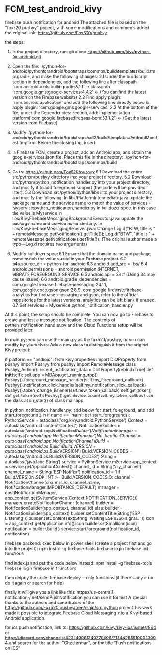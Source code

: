 # FCM_test_android_kivy
firebase push notification for android
The attached file is based on the "fox520 pushyy" project, with some modifications and comments added.
the original link: https://github.com/Fox520/pushyy

the steps:
1. In the project directory, run:
   git clone https://github.com/kivy/python-for-android.git

3. Open the file:
  ./python-for-android/pythonforandroid/bootstraps/common/build/templates/build.tmpl.gradle, and make the following changes:
  2.1 Under the buildscript section in dependencies, add the following line after
      classpath 'com.android.tools.build:gradle:8.1.1' ->
      classpath 'com.google.gms:google-services:4.4.2' ← (You can find the latest version on the Firebase website)
  2.2 Find apply plugin: 'com.android.application' and add the following line directly below it:
      apply plugin: 'com.google.gms.google-services'
  2.3 At the bottom of the file, under the Dependencies: section, add:
      implementation platform('com.google.firebase:firebase-bom:33.1.2') ← (Get the latest version from Firebase)

4. Modify ./python-for-android/pythonforandroid/bootstraps/sdl2/build/templates/AndroidManifest.tmpl.xml
   Before the closing </Dependencies> tag, insert:
   <service
     android:name="org.kivy.plugins.messaging.KivyFirebaseMessagingBackgroundService"
     android:permission="android.permission.BIND_JOB_SERVICE"
     android:exported="false"/>
   <service android:name="org.kivy.plugins.messaging.KivyFirebaseMessagingService"
     android:exported="false">
     <intent-filter>
       <action android:name="com.google.firebase.MESSAGING_EVENT"/>
     </intent-filter>
   </service>
     <receiver
     android:name="org.kivy.plugins.messaging.KivyFirebaseMessagingReceiver"
     android:exported="true"
     android:permission="com.google.android.c2dm.permission.SEND">
     <intent-filter>
       <action android:name="com.google.android.c2dm.intent.RECEIVE" />
     </intent-filter>
   </receiver>

4. In Firebase FCM, create a project, add an Android app, and obtain the google-services.json file.  Place this file in the directory:
   ./python-for-android/pythonforandroid/bootstraps/common/build

5. Go to: https://github.com/Fox520/pushyy
  5.1 Download the entire src/python/pushyy directory into your project directory.
  5.2 Download src/python/python_notification_handler.py into your project directory, and modify it to add foreground support (the code will be provided later).
  5.3 Download src/python/python/libs into your project directory, and modify the following:
      In libs/PlatformIntermediate.java: update the package name and the service name to match the value of services = Myservice:python_notification_handler.py in 
      buildozer.spec. In this case the value is Myservice
      In libs/KivyFirebaseMessagingBackgroundExecutor.java: update the package name and service name similarly.
      In libs/KivyFirebaseMessagingReceiver.java:
      Change
        Log.d("BTW, title is " + remoteMessage.getNotification().getTitle());
        Log.d("BTW", "title is " + remoteMessage.getNotification().getTitle());
        (The original author made a typo—Log.d requires two arguments)

6. Modify buildozer.spec:
   6.1 Ensure that the domain name and package name match the values used in your Firebase project.
   6.2 p4a.source_dir = python-for-android
   6.3 android.add_src = libs/
   6.4 android.permissions = android.permission.INTERNET,   VIBRATE,FOREGROUND_SERVICE
   6.5 android.api = 33  # (Using 34 may cause issues)
   6.6 android.gradle_dependencies = com.google.firebase:firebase-messaging:24.1.1, com.google.code.gson:gson:2.8.9, com.google.firebase:firebase-analytics
       For firebase-messaging and gson, refer to the official repositories for the latest versions.
       analytics can be left blank if unused.
   6.7 Set services = Myservice:python_notification_handler.py

At this point, the setup should be complete. You can now go to Firebase to create and test a message notification.
The contents of python_notification_handler.py and the Cloud Functions setup will be provided later.

In main.py:
you can use the main.py as the fox520/pushyy, or you can modify by yourselves:
Add a new class to distinguish it from the original Kivy project:

if platform == "android":
    from kivy.properties import DictProperty
    from pushyy import Pushyy
    from pushyy import RemoteMessage
    class Pushyy_Action():
        recent_notification_data = DictProperty(rebind=True)
        def __init__(self):
            self.app = MDApp.get_running_app()
            Pushyy().foreground_message_handler(self.my_foreground_callback)
            Pushyy().notification_click_handler(self.my_notification_click_callback)
            Pushyy().token_change_listener(self.new_token_callback)
            self.get_token()
        def get_token(self):
            Pushyy().get_device_token(self.my_token_callbac)
use the class at on_start() of class mainapp

in python_notification_handler.py:
add below for start_foreground, and add  start_foreground() in if name == 'main':
def start_foreground():
    PythonService = autoclass('org.kivy.android.PythonService')
    Context = autoclass('android.content.Context')
    NotificationBuilder = autoclass('android.app.Notification$Builder')
    NotificationManager = autoclass('android.app.NotificationManager')
    NotificationChannel = autoclass('android.app.NotificationChannel')
    Build = autoclass('android.os.Build') 
    Build.VERSION = autoclass('android.os.Build$VERSION')
    Build.VERSION_CODES = autoclass('android.os.Build$VERSION_CODES')
    String = autoclass('java.lang.String')
    service = PythonService.mService
    app_context = service.getApplicationContext()
    channel_id = String('my_channel')
    channel_name = String('ESP Notifier')
    notification_id = 1
    if Build.VERSION.SDK_INT >= Build.VERSION_CODES.O:
        channel = NotificationChannel(channel_id, channel_name, NotificationManager.IMPORTANCE_DEFAULT)
        manager = cast(NotificationManager, app_context.getSystemService(Context.NOTIFICATION_SERVICE))
        manager.createNotificationChannel(channel)
        builder = NotificationBuilder(app_context, channel_id)
    else:
        builder = NotificationBuilder(app_context)
    builder.setContentTitle(String('ESP Listening'))
    builder.setContentText(String('waiting ESP8266 signal...'))
    icon = app_context.getApplicationInfo().icon
    builder.setSmallIcon(icon)
    notification = builder.build()
    service.startForeground(notification_id, notification)


firebase backend:
exec below in power shell (create a project first and go into the project):
npm install -g firebase-tools
firebase login
firebase init functions

find  index.js and put the code below instead:
npm install -g firebase-tools
firebase login
firebase init functions

then delpoy the code:
firebase deploy --only functions  (if there's any error do it again or search for help)

finally it will give you a link like this:
https://us-central1-notification-/<project namd>.net/sendPushNotification
you can use it for test
A special thanks to the authors and contributors of the https://github.com/Fox520/pushyy/tree/main/src/python project.
his work made it possible to integrate Firebase Cloud Messaging into a Kivy-based Android application.

for ios push notification, link to:
https://github.com/kivy/kivy-ios/issues/964 or
https://discord.com/channels/423249981340778496/713442856190083094 and search for the author: "Cheaterman", or the title "Push notifications on iOS"
